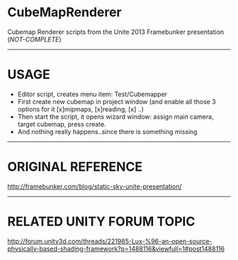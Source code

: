 CubeMapRenderer
===============
Cubemap Renderer scripts from the Unite 2013 Framebunker presentation (*NOT-COMPLETE*)

***

USAGE
===============
- Editor script, creates menu item: Test/Cubemapper
- First create new cubemap in project window (and enable all those 3 options for it [x]mipmaps, [x]reading, [x] ..)
- Then start the script, it opens wizard window: assign main camera, target cubemap, press create.
- And nothing really happens..since there is something missing 

***

ORIGINAL REFERENCE
===============
http://framebunker.com/blog/static-sky-unite-presentation/

***

RELATED UNITY FORUM TOPIC
===============
http://forum.unity3d.com/threads/221985-Lux-%96-an-open-source-physically-based-shading-framework?p=1488116&viewfull=1#post1488116

